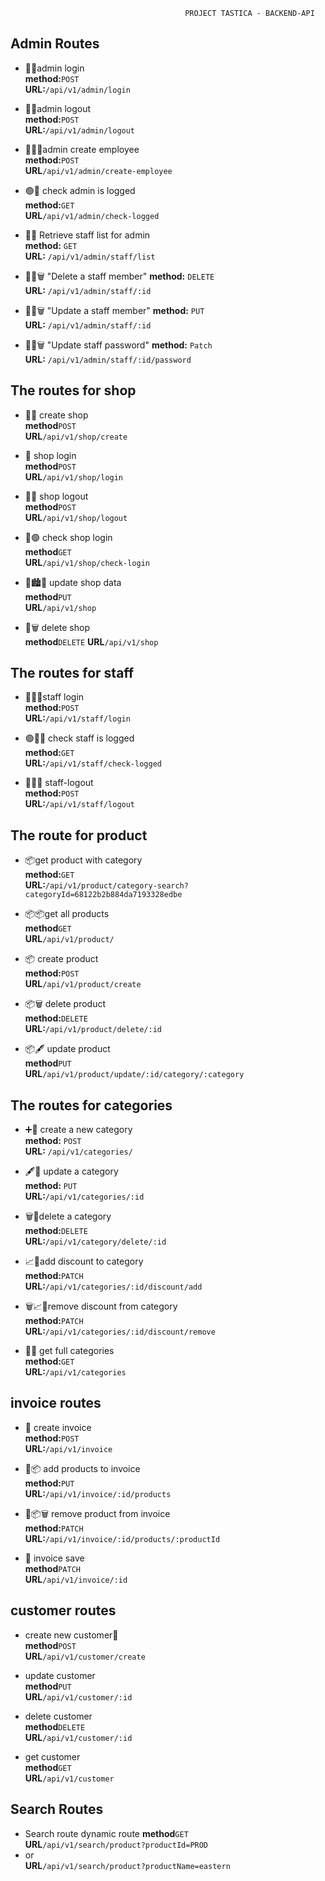                                            PROJECT TASTICA - BACKEND-API

## Admin Routes

- 🔐💼admin login<br>
**method:**`POST`<br>
**URL:**`/api/v1/admin/login`

- 🚪💼admin logout<br>
**method:**`POST`<br>
**URL:**`/api/v1/admin/logout`

- 👨‍⚕️💼admin create employee<br>
**method:**`POST`<br>
**URL**`/api/v1/admin/create-employee`

- 🟢💼 check admin is logged<br>
**method:**`GET`<br>
**URL**`/api/v1/admin/check-logged`

- 🧑‍💼 Retrieve staff list for admin<br>
**method:** `GET`<br>
**URL:** `/api/v1/admin/staff/list`

- 🧑‍💼🗑 "Delete a staff member"
**method:** `DELETE`<br>
**URL:** `/api/v1/admin/staff/:id`

- 🧑‍💼🗑 "Update a staff member"
**method:** `PUT`<br>
**URL:** `/api/v1/admin/staff/:id`

- 🧑‍💼🗑 "Update staff password"
**method:** `Patch`<br>
**URL:** `/api/v1/admin/staff/:id/password`


## The routes for shop

 - 🏤💼 create shop<br>
**method**`POST`<br>
**URL**`/api/v1/shop/create` 

- 🏤 shop login<br>
**method**`POST`<br>
**URL**`/api/v1/shop/login`

- 🏤🚪 shop logout<br>
**method**`POST`<br>
**URL**`/api/v1/shop/logout`

- 🏤🟢 check shop login<br>
**method**`GET`<br>
**URL**`/api/v1/shop/check-login`

- 🏤🏙💼 update shop data<br>
**method**`PUT`<br>
**URL**`/api/v1/shop`

- 🏤🗑 delete shop<br>
**method**`DELETE`
**URL**`/api/v1/shop`

## The routes for staff 

- 🔐👨‍💼staff login <br>
**method:**`POST`<br> 
**URL:**`/api/v1/staff/login`

- 🟢👨‍💼 check staff is logged<br> 
**method:**`GET`<br>
**URL:**`/api/v1/staff/check-logged`<br>

- 🚪👨‍💼 staff-logout <br>
**method:**`POST`<br> 
**URL:**`/api/v1/staff/logout` 

## The route for product

- 📦get product with category<br>
  **method:**`GET`<br>
  **URL:**`/api/v1/product/category-search?categoryId=68122b2b884da7193328edbe` 

- 📦📦get all products<br>
**method**`GET`<br>
**URL**`/api/v1/product/`

- 📦 create product<br>
**method:**`POST`<br>
**URL**`/api/v1/product/create`

- 📦🗑 delete product<br>
**method:**`DELETE`<br>
**URL:**`/api/v1/product/delete/:id`

- 📦🖋 update product<br>
**method**`PUT`<br>
**URL**`/api/v1/product/update/:id/category/:category`

## The routes for categories

- ➕📂 create a new category<br>
**method:** `POST`<br>
**URL:** `/api/v1/categories/`

- 🖋📂 update a category  
**method:** `PUT`<br>
**URL:**`/api/v1/categories/:id`

- 🗑📂delete a category<br> 
**method:**`DELETE`<br> 
**URL:**`/api/v1/category/delete/:id`

- 📈📂add discount to category<br> 
**method:**`PATCH`<br> 
**URL:**`/api/v1/categories/:id/discount/add`

- 🗑📈📂remove discount from category <br>
**method:**`PATCH`<br>
**URL:**`/api/v1/categories/:id/discount/remove`

- 📂📂 get full categories<br>
**method:**`GET`<br>
**URL:**`/api/v1/categories`


## invoice routes

- 📃 create invoice<br>
**method:**`POST`<br>
**URL:**`/api/v1/invoice`

- 📃📦 add products to invoice<br>
**method:**`PUT`<br>
**URL:**`/api/v1/invoice/:id/products`

- 📃📦🗑 remove product from invoice<br>
**method:**`PATCH`<br>
**URL:**`/api/v1/invoice/:id/products/:productId`

- 📃 invoice save <br>
**method**`PATCH`<br>
**URL**`/api/v1/invoice/:id`

## customer routes

- create new customer👩<br>
**method**`POST`<br>
**URL**`/api/v1/customer/create`

- update customer<br>
**method**`PUT`<br>
**URL**`/api/v1/customer/:id`

- delete customer<br>
**method**`DELETE`<br>
**URL**`/api/v1/customer/:id`

- get customer<br>
**method**`GET`<br>
**URL**`/api/v1/customer`



## Search Routes<br>

- Search route dynamic route
**method**`GET`<br>
**URL**`/api/v1/search/product?productId=PROD`
- or <br>
**URL**`/api/v1/search/product?productName=eastern`